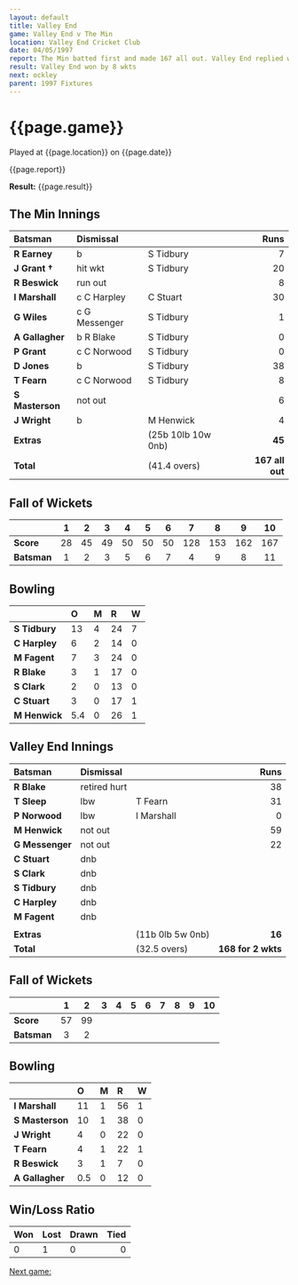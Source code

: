 ```yaml
---
layout: default
title: Valley End
game: Valley End v The Min
location: Valley End Cricket Club
date: 04/05/1997
report: The Min batted first and made 167 all out. Valley End replied with 168 for 2 wkts
result: Valley End won by 8 wkts
next: ockley
parent: 1997 Fixtures
---
```


# {{page.game}}

Played at {{page.location}} on {{page.date}}

{{page.report}}

**Result:** {{page.result}}

## The Min Innings

| Batsman | Dismissal |  | Runs |
|:---|:---|---|---:|
| **R Earney** | b | S Tidbury | 7 |
| **J Grant &#8224;** | hit wkt | S Tidbury | 20 |
| **R Beswick** | run out |  | 8 |
| **I Marshall** | c C Harpley | C Stuart | 30 |
| **G Wiles** | c G Messenger | S Tidbury | 1 |
| **A Gallagher** | b R Blake | S Tidbury | 0 |
| **P Grant** | c C Norwood | S Tidbury | 0 |
| **D Jones** | b | S Tidbury | 38 |
| **T Fearn** | c C Norwood | S Tidbury | 8 |
| **S Masterson** | not out |  | 6 |
| **J Wright** | b | M Henwick | 4 |
| **Extras** | | (25b 10lb 10w 0nb) | **45** |
| **Total** | | (41.4 overs) | **167 all out** |

## Fall of Wickets

| | 1 | 2 | 3 | 4 | 5 | 6 | 7 | 8 | 9 | 10 |
|---|:---:|:---:|:---:|:---:|:---:|:---:|:---:|:---:|:---:|:---:|
| **Score** | 28 | 45 | 49 | 50 | 50 | 50 | 128 | 153 | 162 | 167 |
| **Batsman** | 1 | 2 | 3 | 5 | 6 | 7 | 4 | 9 | 8 | 11 |

## Bowling

| | O | M | R | W |
|---|:---|:---|:---|:---|
| **S Tidbury** | 13 | 4 | 24 | 7 |
| **C Harpley** | 6 | 2 | 14 | 0 |
| **M Fagent** | 7 | 3 | 24 | 0 |
| **R Blake** | 3 | 1 | 17 | 0 |
| **S Clark** | 2 | 0 | 13 | 0 |
| **C Stuart** | 3 | 0 | 17 | 1 |
| **M Henwick** | 5.4 | 0 | 26 | 1 |

## Valley End Innings

| Batsman | Dismissal |  | Runs |
|:---|:---|---|---:|
| **R Blake** | retired hurt |  | 38 |
| **T Sleep** | lbw | T Fearn | 31 |
| **P Norwood** | lbw | I Marshall | 0 |
| **M Henwick** | not out |  | 59 |
| **G Messenger** | not out |  | 22 |
| **C Stuart** | dnb |  |  |
| **S Clark** | dnb |  |  |
| **S Tidbury** | dnb |  |  |
| **C Harpley** | dnb |  |  |
| **M Fagent** | dnb |  |  |
|  |  |  |  |
| **Extras** | | (11b 0lb 5w 0nb) | **16** |
| **Total** | | (32.5 overs) | **168 for 2 wkts** |

## Fall of Wickets

| | 1 | 2 | 3 | 4 | 5 | 6 | 7 | 8 | 9 | 10 |
|---|:---:|:---:|:---:|:---:|:---:|:---:|:---:|:---:|:---:|:---:|
| **Score** | 57 | 99 |  |  |  |  |  |  |  |  |
| **Batsman** | 3 | 2 |  |  |  |  |  |  |  |  |

## Bowling

| | O | M | R | W |
|---|:---|:---|:---|:---|
| **I Marshall** | 11 | 1 | 56 | 1 |
| **S Masterson** | 10 | 1 | 38 | 0 |
| **J Wright** | 4 | 0 | 22 | 0 |
| **T Fearn** | 4 | 1 | 22 | 1 |
| **R Beswick** | 3 | 1 | 7 | 0 |
| **A Gallagher** | 0.5 | 0 | 12 | 0 |

## Win/Loss Ratio

| Won | Lost | Drawn | Tied |
|:---|:---|:---|---:|
| 0 | 1 | 0 | 0 |

[Next game:]({{page.next}})